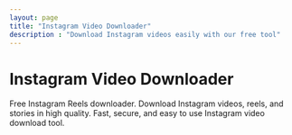 ```yaml
---
layout: page
title: "Instagram Video Downloader"
description : "Download Instagram videos easily with our free tool"
---
```


# Instagram Video Downloader

Free Instagram Reels downloader. Download Instagram videos, reels, and stories in high quality. Fast, secure, and easy to use Instagram video download tool.